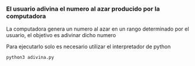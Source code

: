 ### El usuario adivina el numero al azar producido por la computadora

La computadora genera un numero al azar en un rango determinado por el usuario, el objetivo es adivinar dicho numero

Para ejecutarlo solo es necesario utilizar el interpretador de python

```
python3 adivina.py

```